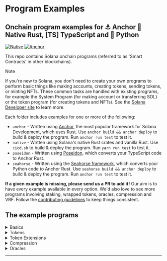 # Program Examples

## Onchain program examples for :anchor: Anchor :crab: Native Rust, [TS] TypeScript  and :snake: Python

[![Native](https://github.com/solana-developers/program-examples/actions/workflows/solana-native.yml/badge.svg?event=schedule)](https://github.com/solana-developers/program-examples/actions/workflows/solana-native.yml) [![Anchor](https://github.com/solana-developers/program-examples/actions/workflows/anchor.yml/badge.svg?event=schedule)](https://github.com/solana-developers/program-examples/actions/workflows/anchor.yml)

This repo contains Solana onchain programs (referred to as 'Smart Contracts' in other blockchains).

> [!NOTE]
> If you're new to Solana, you don't need to create your own programs to perform basic things like making accounts, creating tokens, sending tokens, or minting NFTs. These common tasks are handled with existing programs, for example the System Program (for making account or transferring SOL) or the token program (for creating tokens and NFTs). See the [Solana Developer site](https://solana.com/developers) to learn more.

Each folder includes examples for one or more of the following:

- `anchor` - Written using [Anchor](https://www.anchor-lang.com/), the most popular framework for Solana Development, which uses Rust. Use `anchor build && anchor deploy` to build & deploy the program. Run `anchor run test` to test it.
- `native` - Written using Solana's native Rust crates and vanilla Rust. Use `cicd.sh` to build & deploy the program. Run `yarn run test` to test it.
- `poseidon` - Written using [Poseidon](https://turbin3.github.io/poseidon), which converts your TypeScript code to Anchor Rust.
- `seahorse` - Written using the [Seahorse framework](https://seahorse-lang.org/), which converts your Python code to Anchor Rust. Use `seahorse build && anchor deploy` to build & deploy the program. Run `anchor run test` to test it.

**If a given example is missing, please send us a PR to add it!** Our aim is to have every example available in every option. We'd also love to see more programs involving staking, wrapped tokens, oracles, compression and VRF. Follow the [contributing guidelines](./CONTRIBUTING.md) to keep things consistent.

## The example programs

<details>
  <summary>Basics</summary>

### Hello world

[Hello World on Solana! A minimal program that logs a greeting.](./basics/hello-solana/README.md)

[anchor](./basics/hello-solana/anchor) [native](./basics/hello-solana/native) [seahorse](./basics/hello-solana/seahorse)

### Account-data

Store and retrieve data using Solana accounts.

[anchor](./basics/account-data/anchor) [native](./basics/account-data/native)

### Storing global state - Counter

[Use a PDA to store global state, making a counter that increments when called.](./basics/counter/README.md)

[anchor](./basics/counter/anchor) [native](./basics/counter/native) [seahorse](./basics/counter/seahorse)

### Saving per-user state - Favorites

Save and update per-user state on the blockchain, ensuring users can only update their own information.

[anchor](./basics/favorites/anchor)

### Checking Instruction Accounts

[Check that the accounts provided in incoming instructions meet particular criteria.](./basics/checking-accounts/README.md)

[anchor](./basics/checking-accounts/anchor) [native](./basics/checking-accounts/native)

### Closing Accounts

Close an account and get the Lamports back.

[anchor](./basics/close-account/anchor) [native](./basics/close-account/native)

### Creating Accounts

[Make new accounts on the blockchain.](./basics/create-account/README.md)

[anchor](./basics/create-account/anchor) [native](./basics/create-account/native)

### Cross program invocations

[Invoke an instruction handler from one onchain program in another onchain program.](./basics/cross-program-invocation/README.md)

[anchor](./basics/cross-program-invocation/anchor) [native](./basics/cross-program-invocation/native)

### PDA rent-payer

[Use a PDA to pay the rent for the creation of a new account.](./basics/pda-rent-payer/README.md)

[anchor](./basics/pda-rent-payer/anchor) [native](./basics/pda-rent-payer/native)

### Processing instructions

[Add parameters to an instruction handler and use them.](./basics/processing-instructions/README.md)

[anchor](./basics/processing-instructions/anchor) [native](./basics/processing-instructions/native)

### Storing date in program derived addresses

Store and retrieve state in Solana.

[anchor](./basics/program-derived-addresses/anchor) [native](./basics/program-derived-addresses/native)

### Handling accounts that expand in size

How to store state that changes size in Solana.

[anchor](./basics/realloc/anchor) [native](./basics/realloc/native)

### Calculating account size to determine rent

[Determine the necessary minimum rent by calculating an account's size.](./basics/rent/README.md)

[anchor](./basics/rent/anchor) [native](./basics/rent/native)

### Laying out larger programs

[Layout larger Solana onchain programs.](./basics/repository-layout/README.md)

[anchor](./basics/repository-layout/anchor) [native](./basics/repository-layout/native)

### Transferring SOL

[Send SOL between two accounts.](./basics/transfer-sol/README.md)

[anchor](./basics/transfer-sol/anchor) [native](./basics/transfer-sol/native) [seahorse](./basics/transfer-sol/seahorse)

</details>
<details>
  <summary>Tokens</summary>

### Creating tokens

[Create a token on Solana with a token symbol and icon.](./tokens/create-token/README.md)

[anchor](./tokens/create-token/anchor) [native](./tokens/create-token/native)

### Minting NFTS

[Mint an NFT from inside your own onchain program using the Token and Metaplex Token Metadata programs.](./tokens/nft-minter/README.md) Reminder: you don't need your own program just to mint an NFT, see the note at the top of this README.

[anchor](./tokens/nft-minter/anchor) [native](./tokens/nft-minter/native)

### Minting a token from inside a program

[Mint a Token from inside your own onchain program using the Token program.](./tokens/spl-token-minter/README.md) Reminder: you don't need your own program just to mint an NFT, see the note at the top of this README.

[anchor](./tokens/spl-token-minter/anchor) [native](./tokens/spl-token-minter/native)

### Transferring Tokens

[Transfer tokens between accounts](./tokens/transfer-tokens/README.md)

[anchor](./tokens/transfer-tokens/anchor) [native](./tokens/transfer-tokens/native) [seahorse](./tokens/transfer-tokens/seahorse)

### Allowing users to swap digital assets - Escrow

Allow two users to swap digital assets with each other, each getting 100% of what the other has offered due to the power of decentralization!

[anchor](./tokens/escrow/anchor)

### Minting a token from inside a program with a PDA as the mint authority

[Mint a Token from inside your own onchain program using the Token program.](./tokens/pda-mint-authority/README.md) Reminder: you don't need your own program just to mint an NFT, see the note at the top of this README.

[anchor](./tokens/pda-mint-authority/anchor) [native](./tokens/pda-mint-authority/native)

### Creating an Automated Market Maker

[Create liquidity pools to allow trading of new digital assets and allows users that provide liquidity to be rewarded by creating an Automated Market Maker.](./tokens/token-swap/README.md)

[anchor](./tokens/token-swap/anchor)

</details>

<details>

  <summary>Token Extensions</summary>

### Basics - create token mints, mint tokens, and transfer tokens with Token Extensions

Create token mints, mint tokens, and transferr tokens using Token Extensions.

[anchor](./tokens/token-2022/basics/anchor)

### Preventing CPIs with CPI guard

Enable CPI guard to prevents certain token action from occurring within CPI (Cross-Program Invocation).

[anchor](./tokens/token-2022/cpi-guard/anchor)

### Using default account state

Create new token accounts that are frozen by default.

[anchor](./tokens/token-2022/default-account-state/anchor) [native](./tokens/token-2022/default-account-state/native)

### Grouping tokens

Create tokens that belong to larger groups of tokens using the Group Pointer extension.

[anchor](./tokens/token-2022/group/anchor)

### Creating token accounts whose owner cannot be changed

Create tokens whose owning program cannot be changed.

[anchor](./tokens/token-2022/immutable-owner/anchor)

### Interest bearing tokens

Create tokens that show an 'interest' calculation.

[anchor](./tokens/token-2022/interest-bearing/anchor)

### Requiring transactions to include descriptive memos

Create tokens where transfers must have a memo describing the transaction attached.

[anchor](./tokens/token-2022/memo-transfer/anchor)

### Adding on-chain metadata to the token mint

Create tokens that store their onchain metadata inside the token mint, without needing to use or pay for additional programs.

[anchor](./tokens/token-2022/metadata/anchor)

### Allow a designedated account to close a mint

Allow a designated account to close a Mint.

[anchor](./tokens/token-2022/mint-close-authority/anchor) [native](./tokens/token-2022/mint-close-authority/native)

### Usng multiple token extensions

Use multiple Token Extensions at once.

[native](./tokens/token-2022/multiple-extensions/native)

### Non-transferrable - create tokens that can't be transferred.

Create tokens that cannot be transferred.

[anchor](./tokens/token-2022/non-transferable/anchor) [native](./tokens/token-2022/non-transferable/native)

### Permanent Delegate - Create tokens permanently under the control of a particular account

Create tokens that remain under the control of an account, even when transferred elsewhere.

[anchor](./tokens/token-2022/permanent-delegate/anchor)

### Create tokens with a transfer-fee.

Create tokens with an inbuilt transfer fee.

[anchor](./tokens/token-2022/transfer-fee/anchor) [native](./tokens/token-2022/transfer-fee/native)

</details>
<details>

<summary>Compression</summary>

### Cnft-burn

Burn compressed NFTs.

[anchor](./compression/cnft-burn/anchor)

### Cnft-vault

Store Metaplex compressed NFTs inside a PDA.

[anchor](./compression/cnft-vault/anchor)

### Cutils

Work with Metaplex compressed NFTs.

[anchor](./compression/cutils/anchor)

</details>

<details>

<summary>Oracles</summary>

### pyth

Use a data source for offchain data (called an Oracle) to perform activities onchain.

[anchor](./oracles/pyth/anchor) [seahorse](./oracles/pyth/seahorse)

</details>

---
